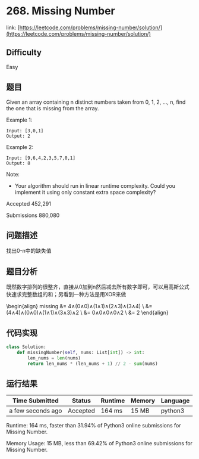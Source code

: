 # 268. Missing Number

link: [https://leetcode.com/problems/missing-number/solution/](https://leetcode.com/problems/missing-number/solution/)

## Difficulty
Easy

## 题目

Given an array containing n distinct numbers taken from 0, 1, 2, ..., n, find the one that is missing from the array.

Example 1:
```
Input: [3,0,1]
Output: 2
```

Example 2:
```
Input: [9,6,4,2,3,5,7,0,1]
Output: 8
```

Note:
- Your algorithm should run in linear runtime complexity. Could you implement it using only constant extra space complexity?

Accepted
452,291

Submissions
880,080

## 问题描述
找出0-n中的缺失值

## 题目分析
既然数字排列的很整齐，直接从0加到n然后减去所有数字即可，可以用高斯公式快速求完整数组的和；另看到一种方法是用XOR来做

\begin{align}
missing &= 4∧(0∧0)∧(1∧1)∧(2∧3)∧(3∧4) \\ &= (4∧4)∧(0∧0)∧(1∧1)∧(3∧3)∧2 \\ &= 0∧0∧0∧0∧2 \\ &= 2
\end{align}

## 代码实现

```python
class Solution:
    def missingNumber(self, nums: List[int]) -> int:
        len_nums = len(nums)
        return len_nums * (len_nums + 1) // 2 - sum(nums)
```

## 运行结果

| Time Submitted | Status                                   | Runtime | Memory  | Language |
| -------------- | ---------------------------------------- | ------- | -------- | -------- |
| a few seconds ago |	Accepted	| 164 ms	| 15 MB	| python3|

Runtime: 164 ms, faster than 31.94% of Python3 online submissions for Missing Number.

Memory Usage: 15 MB, less than 69.42% of Python3 online submissions for Missing Number.